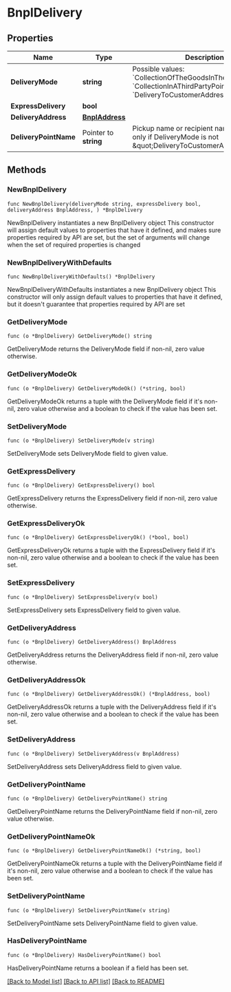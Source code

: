 # BnplDelivery

## Properties

Name | Type | Description | Notes
------------ | ------------- | ------------- | -------------
**DeliveryMode** | **string** | Possible values:     &#x60;CollectionOfTheGoodsInTheMerchantStore&#x60;  &#x60;CollectionInAThirdPartyPoint&#x60;  &#x60;DeliveryToCustomerAddress&#x60; | 
**ExpressDelivery** | **bool** |  | 
**DeliveryAddress** | [**BnplAddress**](BnplAddress.md) |  | 
**DeliveryPointName** | Pointer to **string** | Pickup name or recipient name.  Mandatory only if DeliveryMode is not \&quot;DeliveryToCustomerAddress\&quot;. | [optional] 

## Methods

### NewBnplDelivery

`func NewBnplDelivery(deliveryMode string, expressDelivery bool, deliveryAddress BnplAddress, ) *BnplDelivery`

NewBnplDelivery instantiates a new BnplDelivery object
This constructor will assign default values to properties that have it defined,
and makes sure properties required by API are set, but the set of arguments
will change when the set of required properties is changed

### NewBnplDeliveryWithDefaults

`func NewBnplDeliveryWithDefaults() *BnplDelivery`

NewBnplDeliveryWithDefaults instantiates a new BnplDelivery object
This constructor will only assign default values to properties that have it defined,
but it doesn't guarantee that properties required by API are set

### GetDeliveryMode

`func (o *BnplDelivery) GetDeliveryMode() string`

GetDeliveryMode returns the DeliveryMode field if non-nil, zero value otherwise.

### GetDeliveryModeOk

`func (o *BnplDelivery) GetDeliveryModeOk() (*string, bool)`

GetDeliveryModeOk returns a tuple with the DeliveryMode field if it's non-nil, zero value otherwise
and a boolean to check if the value has been set.

### SetDeliveryMode

`func (o *BnplDelivery) SetDeliveryMode(v string)`

SetDeliveryMode sets DeliveryMode field to given value.


### GetExpressDelivery

`func (o *BnplDelivery) GetExpressDelivery() bool`

GetExpressDelivery returns the ExpressDelivery field if non-nil, zero value otherwise.

### GetExpressDeliveryOk

`func (o *BnplDelivery) GetExpressDeliveryOk() (*bool, bool)`

GetExpressDeliveryOk returns a tuple with the ExpressDelivery field if it's non-nil, zero value otherwise
and a boolean to check if the value has been set.

### SetExpressDelivery

`func (o *BnplDelivery) SetExpressDelivery(v bool)`

SetExpressDelivery sets ExpressDelivery field to given value.


### GetDeliveryAddress

`func (o *BnplDelivery) GetDeliveryAddress() BnplAddress`

GetDeliveryAddress returns the DeliveryAddress field if non-nil, zero value otherwise.

### GetDeliveryAddressOk

`func (o *BnplDelivery) GetDeliveryAddressOk() (*BnplAddress, bool)`

GetDeliveryAddressOk returns a tuple with the DeliveryAddress field if it's non-nil, zero value otherwise
and a boolean to check if the value has been set.

### SetDeliveryAddress

`func (o *BnplDelivery) SetDeliveryAddress(v BnplAddress)`

SetDeliveryAddress sets DeliveryAddress field to given value.


### GetDeliveryPointName

`func (o *BnplDelivery) GetDeliveryPointName() string`

GetDeliveryPointName returns the DeliveryPointName field if non-nil, zero value otherwise.

### GetDeliveryPointNameOk

`func (o *BnplDelivery) GetDeliveryPointNameOk() (*string, bool)`

GetDeliveryPointNameOk returns a tuple with the DeliveryPointName field if it's non-nil, zero value otherwise
and a boolean to check if the value has been set.

### SetDeliveryPointName

`func (o *BnplDelivery) SetDeliveryPointName(v string)`

SetDeliveryPointName sets DeliveryPointName field to given value.

### HasDeliveryPointName

`func (o *BnplDelivery) HasDeliveryPointName() bool`

HasDeliveryPointName returns a boolean if a field has been set.


[[Back to Model list]](../README.md#documentation-for-models) [[Back to API list]](../README.md#documentation-for-api-endpoints) [[Back to README]](../README.md)


